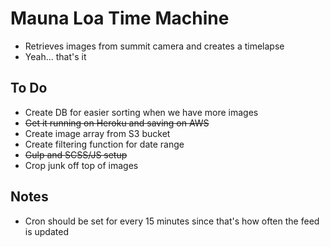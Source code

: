 # Mauna Loa Time Machine

* Retrieves images from summit camera and creates a timelapse
* Yeah... that's it

## To Do
- Create DB for easier sorting when we have more images
- ~~Get it running on Heroku and saving on AWS~~
- Create image array from S3 bucket
- Create filtering function for date range
- ~~Gulp and SCSS/JS setup~~
- Crop junk off top of images

## Notes
* Cron should be set for every 15 minutes since that's how often the feed is updated
